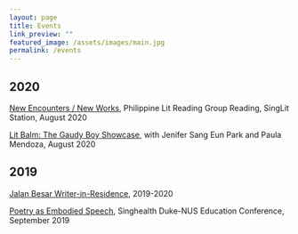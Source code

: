 ```yaml
---
layout: page
title: Events
link_preview: ""
featured_image: /assets/images/main.jpg
permalink: /events
---
```


## 2020

[New Encounters / New Works](https://www.facebook.com/SingLitStation/videos/729452287613287), Philippine Lit Reading Group Reading, SingLit Station, August 2020

[Lit Balm: The Gaudy Boy Showcase](https://www.facebook.com/watch/?v=246145516392970), with Jenifer Sang Eun Park and Paula Mendoza, August 2020


## 2019

[Jalan Besar Writer-in-Residence](https://www.singlitstation.com/residency), 2019-2020

[Poetry as Embodied Speech](https://www.academic-medicine.edu.sg/educationconference2019/symposium/health-and-the-humanities-music-arts-and-poetry), Singhealth Duke-NUS Education Conference, September 2019